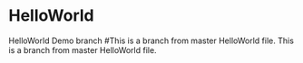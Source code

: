 # HelloWorld
HelloWorld Demo branch
#This is a branch from master HelloWorld file.
This is a branch from master HelloWorld file.

